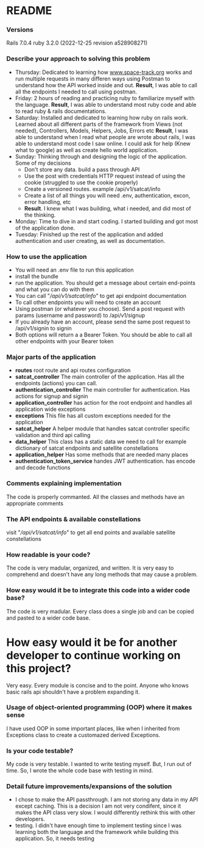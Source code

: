 # README

### Versions

Rails 7.0.4
ruby 3.2.0 (2022-12-25 revision a528908271)

### Describe your approach to solving this problem 

- Thursday: Dedicated to learning how www.space-track.org works and run multiple requests in many differen ways using Postman to understand how the API worked inside and out. **Result**, I was able to call all the endpoints I needed to call using postman.
- Friday: 2 hours of reading and practicing ruby to familiarize myself with the language. **Result**, I was able to understand most ruby code and able to read ruby & rails documentations.
- Saturday: Installed and dedicated to learning how ruby on rails work. Learned about all different parts of the framework from Views (not needed), Controllers, Models, Helpers, Jobs, Errors etc **Result**, I was able to understand when I read what people are wrote about rails, I was able to understand most code I saw online. I could ask for help (Knew what to google) as well as create hello world application.
- Sunday: Thinking through and designing the logic of the application. Some of my decisions
  - Don't store any data. build a pass through API
  - Use the post with credentials HTTP request instead of using the cookie (struggled to use the cookie properly)
  - Create a versioned routes. example /api/v1/satcat/info
  - Create a list of all things you will need .env, authentication, excon, error handling, etc
  - **Result**. I knew what I was building, what i needed, and did most of the thinking.
- Monday: Time to dive in and start coding. I started building and got most of the application done.
- Tuesday: Finished up the rest of the application and added authentication and user creating, as well as documentation.

### How to use the application

- You will need an .env file to run this application
- install the bundle
- run the application. You should get a message about certain end-points and what you can do with them
- You can call "_/api/v1/satcat/info_" to get api endpoint documentation
- To call other endpoints you will need to create an account
- Using postman (or whatever you choose). Send a post request with params (username and password) to /api/v1/signup
- If you already have an account, please send the same post request to /api/v1/signin to signin
- Both options will return a a Bearer Token. You should be able to call all other endpoints with your Bearer token

### Major parts of the application

- **routes** root route and api routes configuration
- **satcat_controller** The main controller of the application. Has all the endpoints (actions) you can call.
- **authentication_controller** The main controller for authentication. Has actions for signup and signin
- **application_controller** has action for the root endpoint and handles all application wide exceptions
- **exceptions** This file has all custom exceptions needed for the application
- **satcat_helper** A helper module that handles satcat controller specific validation and third api calling
- **data_helper** This class has a static data we need to call for example dictionary of satcat endpoints and satellite constellations
- **application_helper** Has some methods that are needed many places
- **authentication_token_service** handes JWT authentication. has encode and decode functions

### Comments explaining implementation

The code is properly commanted. All the classes and methods have an appropriate comments

### The API endpoints & available constellations

visit "_/api/v1/satcat/info_" to get all end points and available satellite constellations

### How readable is your code?

The code is very madular, organized, and written. It is very easy to comprehend and doesn't have any long methods that may cause a problem.

### How easy would it be to integrate this code into a wider code base?

The code is very madular. Every class does a single job and can be copied and pasted to a wider code base.

# How easy would it be for another developer to continue working on this project?

Very easy. Every module is concise and to the point. Anyone who knows basic rails api shouldn't have a problem expanding it.

### Usage of object-oriented programming (OOP) where it makes sense

I have used OOP in some important places, like when I inherited from Exceptions class to create a customazed derived Exceptions.

### Is your code testable?

My code is very testable. I wanted to write testing myself. But, I run out of time. So, I wrote the whole code base with testing in mind.

### Detail future improvements/expansions of the solution

- I chose to make the API passthrough. I am not storing any data in my API except caching. This is a decision I am not very condifent, since it makes the API class very slow. I would differently rethink this with other developers.
- testing. I didn't have enough time to implement testing since I was learning both the language and the framework while building this application. So, it needs testing
